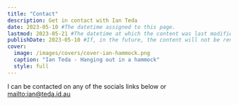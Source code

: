 ```yaml
---
title: "Contact"
description: Get in contact with Ian Teda
date: 2023-05-10 #The datetime assigned to this page.
lastmod: 2023-05-21 #The datetime at which the content was last modified.
publishDate: 2023-05-10 #If, in the future, the content will not be rendered unless the --buildFuture flag is passed to Hugo.
cover:
  image: /images/covers/cover-ian-hammock.png
  caption: "Ian Teda - Hanging out in a hammock"
  style: full
---
```


I can be contacted on any of the socials links below or [mailto:ian@teda.id.au](mailto:ian@teda.id.au)

